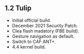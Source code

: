 ## 1.2 Tulip

- Initial official build.
- December 2021 Security Patch.
- Clea flash madatory (FBE build).
- Gesture navigation as default.
- Switch to CAF ANT+.
- 4.4 kernel build.
